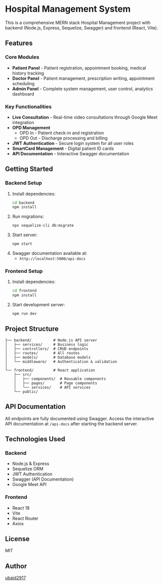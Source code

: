 # Hospital Management System

This is a comprehensive MERN stack Hospital Management project with backend (Node.js, Express, Sequelize, Swagger) and frontend (React, Vite).

## Features

### Core Modules
- **Patient Panel** - Patient registration, appointment booking, medical history tracking
- **Doctor Panel** - Patient management, prescription writing, appointment scheduling
- **Admin Panel** - Complete system management, user control, analytics dashboard

### Key Functionalities
- **Live Consultation** - Real-time video consultations through Google Meet integration
- **OPD Management**
  - OPD In - Patient check-in and registration
  - OPD Out - Discharge processing and billing
- **JWT Authentication** - Secure login system for all user roles
- **SmartCard Management** - Digital patient ID cards
- **API Documentation** - Interactive Swagger documentation

## Getting Started

### Backend Setup
1. Install dependencies:
   ```bash
   cd backend
   npm install
   ```
2. Run migrations:
   ```bash
   npx sequelize-cli db:migrate
   ```
3. Start server:
   ```bash
   npm start
   ```
4. Swagger documentation available at:
   - `http://localhost:5000/api-docs`

### Frontend Setup
1. Install dependencies:
   ```bash
   cd frontend
   npm install
   ```
2. Start development server:
   ```bash
   npm run dev
   ```

## Project Structure
```
├── backend/          # Node.js API server
│   ├── services/     # Business logic
│   ├── controllers/  # CRUD endpoints
│   ├── routes/       # All routes
│   ├── models/       # Database models
│   └── middleware/   # Authentication & validation
│
└── frontend/         # React application
    ├── src/
    │   ├── components/  # Reusable components
    │   ├── pages/       # Page components
    │   └── services/    # API services
    └── public/
```

## API Documentation
All endpoints are fully documented using Swagger. Access the interactive API documentation at `/api-docs` after starting the backend server.

## Technologies Used

### Backend
- Node.js & Express
- Sequelize ORM
- JWT Authentication
- Swagger (API Documentation)
- Google Meet API

### Frontend
- React 18
- Vite
- React Router
- Axios

## License
MIT

## Author
[ubaid2917](https://github.com/2917)